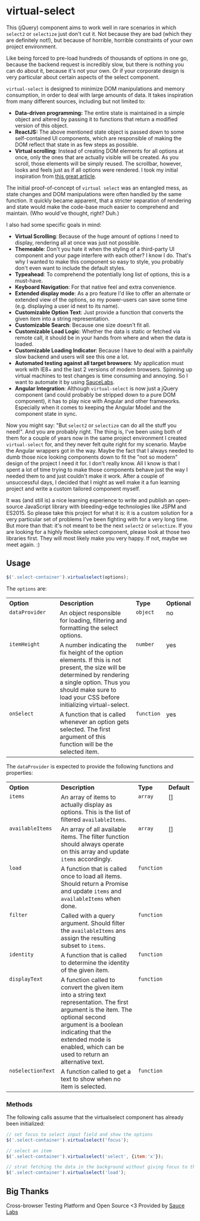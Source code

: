 # virtual-select
This (jQuery) component aims to work well in rare scenarios in which `select2` or `selectize` just don't cut it. Not because they are bad (which they are definitely not!), but because of horrible, horrible constraints of your own project environment.

Like being forced to pre-load hundreds of thousands of options in one go, because the backend request is incredibly slow, but there is nothing you can do about it, because it's not your own. Or if your corporate design is very particular about certain aspects of the select component.

`virtual-select` is designed to minimize DOM manipulations and memory consumption, in order to deal with large amounts of data. It takes inspiration from many different sources, including but not limited to:
- **Data-driven programming:** The entire state is maintained in a simple object and altered by passing it to functions that return a modified version of this object.
- **ReactJS:** The above mentioned state object is passed down to some self-contained UI components, which are responsible of making the DOM reflect that state in as few steps as possible.
- **Virtual scrolling**: Instead of creating DOM elements for all options at once, only the ones that are actually visible will be created. As you scroll, those elements will be simply reused. The scrollbar, however, looks and feels just as if all options were rendered. I took my initial inspiration from [this great article](http://twofuckingdevelopers.com/2014/11/angularjs-virtual-list-directive-tutorial/).

The initial proof-of-concept of `virtual select` was an entangled mess, as state changes and DOM manipulations were often handled by the same function. It quickly became apparent, that a stricter separation of rendering and state would make the code-base much easier to comprehend and maintain. (Who would've thought, right? Duh.)

I also had some specific goals in mind:
- **Virtual Scrolling**: Because of the huge amount of options I need to display, rendering all at once was just not possible.
- **Themeable**: Don't you hate it when the styling of a third-party UI component and your page interfere with each other? I know I do. That's why I wanted to make this component so easy to style, you probably don't even want to include the default styles.
- **Typeahead**: To comprehend the potentially long list of options, this is a must-have.
- **Keyboard Navigation**: For that native feel and extra convenience.
- **Extended display mode**: As a pro feature I'd like to offer an alternate or extended view of the options, so my power-users can save some time (e.g. displaying a user id next to its name).
- **Customizable Option Text**: Just provide a function that converts the given item into a string representation.
- **Customizable Search**: Because one size doesn't fit all.
- **Customizable Load Logic**: Whether the data is static or fetched via remote call, it should be in your hands from where and when the data is loaded.
- **Customizable Loading Indicator**: Because I have to deal with a painfully slow backend and users will see this one a lot.
- **Automated testing against all target browsers**: My application must work with IE8+ and the last 2 versions of modern browsers. Spinning up virtual machines to test changes is time consuming and annoying. So I want to automate it by using [SauceLabs](https://saucelabs.com).
- **Angular Integration**: Although `virtual-select` is now just a jQuery component (and could probably be stripped down to a pure DOM component), it has to play nice with Angular and other frameworks. Especially when it comes to keeping the Angular Model and the component state in sync.

Now you might say: "But `select2` or `selectize` can do all the stuff you need!". And you are probably right. The thing is, I've been using both of them for a couple of years now in the same project environment I created `virtual-select` for, and they never felt quite right for my scenario. Maybe the Angular wrappers got in the way. Maybe the fact that I always needed to dumb those nice looking components down to fit the "not so modern" design of the project I need it for. I don't really know. All I know is that I spent a lot of time trying to make those components behave just the way I needed them to and just couldn't make it work. After a couple of unsuccessful days, I decided that I might as well make it a fun learning project and write a custom tailored component myself.

It was (and still is) a nice learning experience to write and publish an open-source JavaScript library with bleeding-edge technologies like JSPM and ES2015. So please take this project for what it is: it is a custom solution for a very particular set of problems I've been fighting with for a very long time. But more than that: it's not meant to be the next `select2` or `selectize`. If you are looking for a highly flexible select component, please look at those two libraries first. They will most likely make you very happy. If not, maybe we meet again. :)

## Usage

```javascript
$('.select-container').virtualselect(options);
```

The `options` are:

<table width="100%">
	<tr>
		<th valign="top" width="120px" align="left">Option</th>
		<th valign="top" align="left">Description</th>
		<th valign="top" width="60px" align="left">Type</th>
		<th valign="top" width="60px" align="left">Optional</th>
	</tr>
	<tr>
		<td valign="top"><code>dataProvider</code></td>
		<td valign="top">An object responsible for loading, filtering and formatting the select options.</td>
		<td valign="top"><code>object</code></td>
		<td valign="top">no</td>
	</tr>
	<tr>
		<td valign="top"><code>itemHeight</code></td>
		<td valign="top">A number indicating the fix height of the option elements. If this is not present, the size will be determined by rendering a single option. Thus you should make sure to load your CSS before initializing virtual-select.</td>
		<td valign="top"><code>number</code></td>
		<td valign="top">yes</td>
	</tr>
	<tr>
		<td valign="top"><code>onSelect</code></td>
		<td valign="top">A function that is called whenever an option gets selected. The first argument of this function will be the selected item.</td>
		<td valign="top"><code>function</code></td>
		<td valign="top">yes</td>
	</tr>	
</table>

The `dataProvider` is expected to provide the following functions and properties:

<table width="100%">
	<tr>
		<th valign="top" width="120px" align="left">Option</th>
		<th valign="top" align="left">Description</th>
		<th valign="top" width="60px" align="left">Type</th>
		<th valign="top" width="60px" align="left">Default</th>
	</tr>
	<tr>
		<td valign="top"><code>items</code></td>
		<td valign="top">An array of items to actually display as options. This is the list of filtered <code>availableItems</code>.</td>
		<td valign="top"><code>array</code></td>
		<td valign="top">[]</td>
	</tr>
	<tr>
		<td valign="top"><code>availableItems</code></td>
		<td valign="top">An array of all available items. The filter function should always operate on this array and update <code>items</code> accordingly.</td>
		<td valign="top"><code>array</code></td>
		<td valign="top">[]</td>
	</tr>
	<tr>
		<td valign="top"><code>load</code></td>
		<td valign="top">A function that is called once to load all items. Should return a Promise and update <code>items</code> and <code>availableItems</code> when done.</td>
		<td valign="top"><code>function</code></td>
		<td valign="top"></td>
	</tr>
	<tr>
		<td valign="top"><code>filter</code></td>
		<td valign="top">Called with a query argument. Should filter the <code>availableItems</code> ans assign the resulting subset to <code>items</code>.</td>
		<td valign="top"><code>function</code></td>
		<td valign="top"></td>
	</tr>	
	<tr>
		<td valign="top"><code>identity</code></td>
		<td valign="top">A function that is called to determine the identity of the given item.</td>
		<td valign="top"><code>function</code></td>
		<td valign="top"></td>
	</tr>
	<tr>
		<td valign="top"><code>displayText</code></td>
		<td valign="top">A function called to convert the given item into a string text representation. The first argument is the item. The optional second argument is a boolean indicating that the extended mode is enabled, which can be used to return an alternative text.</td>
		<td valign="top"><code>function</code></td>
		<td valign="top"></td>
	</tr>
	<tr>
		<td valign="top"><code>noSelectionText</code></td>
		<td valign="top">A function called to get a text to show when no item is selected.</td>
		<td valign="top"><code>function</code></td>
		<td valign="top"></td>
	</tr>		
</table>

### Methods

The following calls assume that the virtualselect component has already been initialized:

```javascript
// set focus to select input field and show the options
$('.select-container').virtualselect('focus');

// select an item
$('.select-container').virtualselect('select', {item:'x'});

// strat fetching the data in the background without giving focus to the select component
$('.select-container').virtualselect('load');
```

## Big Thanks

Cross-browser Testing Platform and Open Source <3 Provided by [Sauce Labs][homepage]

[homepage]: https://saucelabs.com
